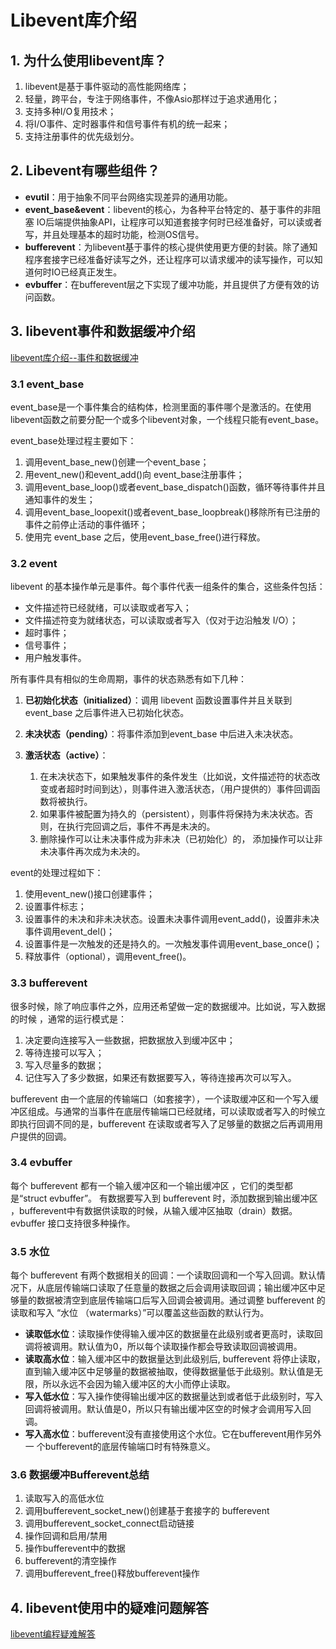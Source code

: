 # Libevent库介绍

## 1. 为什么使用libevent库？

1. libevent是基于事件驱动的高性能网络库；
2. 轻量，跨平台，专注于网络事件，不像Asio那样过于追求通用化；
3. 支持多种I/O复用技术；
4. 将I/O事件、定时器事件和信号事件有机的统一起来；
5. 支持注册事件的优先级划分。

## 2. Libevent有哪些组件？

- **evutil**：用于抽象不同平台网络实现差异的通用功能。
- **event_base&event**：libevent的核心，为各种平台特定的、基于事件的非阻塞 IO后端提供抽象API，让程序可以知道套接字何时已经准备好，可以读或者写，并且处理基本的超时功能，检测OS信号。
- **bufferevent**：为libevent基于事件的核心提供使用更方便的封装。除了通知程序套接字已经准备好读写之外，还让程序可以请求缓冲的读写操作，可以知道何时IO已经真正发生。
- **evbuffer**：在bufferevent层之下实现了缓冲功能，并且提供了方便有效的访问函数。

## 3. libevent事件和数据缓冲介绍

[libevent库介绍--事件和数据缓冲](http://www.cnblogs.com/alwayswangzi/p/7301449.html)

### 3.1 event_base

event_base是一个事件集合的结构体，检测里面的事件哪个是激活的。在使用libevent函数之前要分配一个或多个libevent对象，一个线程只能有event_base。

event_base处理过程主要如下：

1. 调用event_base_new()创建一个event_base；
2. 用event_new()和event_add()向 event_base注册事件；
3. 调用event_base_loop()或者event_base_dispatch()函数，循环等待事件并且通知事件的发生；
4. 调用event_base_loopexit()或者event_base_loopbreak()移除所有已注册的事件之前停止活动的事件循环；
5. 使用完 event_base 之后，使用event_base_free()进行释放。

### 3.2 event

libevent 的基本操作单元是事件。每个事件代表一组条件的集合，这些条件包括：

- 文件描述符已经就绪，可以读取或者写入；
- 文件描述符变为就绪状态，可以读取或者写入（仅对于边沿触发 I/O）；
- 超时事件；
- 信号事件；
- 用户触发事件。

所有事件具有相似的生命周期，事件的状态熟悉有如下几种：

1. **已初始化状态（initialized）**：调用 libevent 函数设置事件并且关联到event_base 之后事件进入已初始化状态。

2. **未决状态（pending）**：将事件添加到event_base 中后进入未决状态。

3. **激活状态（active）**：

   1. 在未决状态下，如果触发事件的条件发生（比如说，文件描述符的状态改变或者超时时间到达），则事件进入激活状态，（用户提供的）事件回调函数将被执行。
   2. 如果事件被配置为持久的（persistent），则事件将保持为未决状态。否则，在执行完回调之后，事件不再是未决的。
   3. 删除操作可以让未决事件成为非未决（已初始化）的， 添加操作可以让非未决事件再次成为未决的。


event的处理过程如下：

1. 使用event_new()接口创建事件；
2. 设置事件标志；
3. 设置事件的未决和非未决状态。设置未决事件调用event_add()，设置非未决事件调用event_del()；
4. 设置事件是一次触发的还是持久的。一次触发事件调用event_base_once()；
5. 释放事件（optional），调用event_free()。

### 3.3 bufferevent

很多时候，除了响应事件之外，应用还希望做一定的数据缓冲。比如说，写入数据的时候 ，通常的运行模式是：

1. 决定要向连接写入一些数据，把数据放入到缓冲区中；
2. 等待连接可以写入；
3. 写入尽量多的数据；
4. 记住写入了多少数据，如果还有数据要写入，等待连接再次可以写入。

bufferevent 由一个底层的传输端口（如套接字），一个读取缓冲区和一个写入缓冲区组成。与通常的当事件在底层传输端口已经就绪，可以读取或者写入的时候立即执行回调不同的是，bufferevent 在读取或者写入了足够量的数据之后再调用用户提供的回调。

### 3.4 evbuffer

每个 bufferevent 都有一个输入缓冲区和一个输出缓冲区 ，它们的类型都是“struct evbuffer”。 有数据要写入到 bufferevent 时，添加数据到输出缓冲区 ，bufferevent中有数据供读取的时候，从输入缓冲区抽取（drain）数据。 evbuffer 接口支持很多种操作。

### 3.5 水位

每个 bufferevent 有两个数据相关的回调：一个读取回调和一个写入回调。默认情况下，从底层传输端口读取了任意量的数据之后会调用读取回调；输出缓冲区中足够量的数据被清空到底层传输端口后写入回调会被调用。通过调整 bufferevent 的读取和写入 “水位 （watermarks）”可以覆盖这些函数的默认行为。

- **读取低水位**：读取操作使得输入缓冲区的数据量在此级别或者更高时，读取回调将被调用。默认值为0，所以每个读取操作都会导致读取回调被调用。
- **读取高水位**：输入缓冲区中的数据量达到此级别后, bufferevent 将停止读取，直到输入缓冲区中足够量的数据被抽取，使得数据量低于此级别。默认值是无限，所以永远不会因为输入缓冲区的大小而停止读取。
- **写入低水位**：写入操作使得输出缓冲区的数据量达到或者低于此级别时，写入回调将被调用。默认值是0，所以只有输出缓冲区空的时候才会调用写入回调。
- **写入高水位**：bufferevent没有直接使用这个水位。它在bufferevent用作另外一 个bufferevent的底层传输端口时有特殊意义。

### 3.6 数据缓冲Bufferevent总结

1. 读取写入的高低水位
2. 调用bufferevent_socket_new()创建基于套接字的 bufferevent
3. 调用bufferevent_socket_connect启动链接
4. 操作回调和启用/禁用
5. 操作bufferevent中的数据
6. bufferevent的清空操作
7. 调用bufferevent_free()释放bufferevent操作

## 4. libevent使用中的疑难问题解答

[libevent编程疑难解答](http://www.cnblogs.com/alwayswangzi/p/7293974.html)

